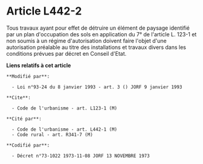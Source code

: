 # Article L442-2

Tous travaux ayant pour effet de détruire un élément de paysage identifié par un plan d'occupation des sols en application du
7° de l'article L. 123-1 et non soumis à un régime d'autorisation doivent faire l'objet d'une autorisation préalable au titre
des installations et travaux divers dans les conditions prévues par décret en Conseil d'Etat.

**Liens relatifs à cet article**

	**Modifié par**:

	  - Loi n°93-24 du 8 janvier 1993 - art. 3 () JORF 9 janvier 1993

	**Cite**:

	  - Code de l'urbanisme - art. L123-1 (M)

	**Cité par**:

	  - Code de l'urbanisme - art. L442-1 (M)
	  - Code rural - art. R341-7 (M)

	**Codifié par**:

	  - Décret n°73-1022 1973-11-08 JORF 13 NOVEMBRE 1973
